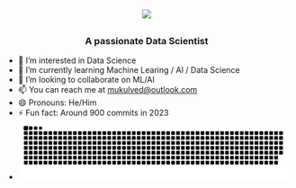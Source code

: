 <div>
   <h1 align="center"?
    <a href="https://git.io/typing-svg">
        <img src="https://readme-typing-svg.herokuapp.com/?font=Righteous&size=35&center=true&vCenter=true&width=500&height=70&duration=4000&lines=👋+Hi+There!;+I'm+Mukul+Ved!" />
    </a>
   </h1>

   <h3 align="center">A passionate Data Scientist </h3>
</div>


<!---- 👋 Hi, I’m Mukul Ved
--->
- 👀 I’m interested in Data Science 
- 🌱 I’m currently learning Machine Learing / AI / Data Science 
- 💞️ I’m looking to collaborate on ML/AI
- 📫 You can reach me at mukulved@outlook.com
- 😄 Pronouns: He/Him
- ⚡ Fun fact: Around 900 commits in 2023
- ![github contribution grid snake animation](https://raw.githubusercontent.com/vedmukul/vedmukul/blob/github-user-contribution.svg)


<!---
vedmukul/vedmukul is a ✨ special ✨ repository because its `README.md` (this file) appears on your GitHub profile.
You can click the Preview link to take a look at your changes.
--->
